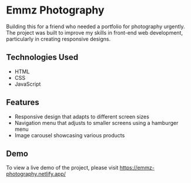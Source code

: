 # Emmz Photography

Building this for a friend who needed a portfolio for photography urgently. The project was built to improve my skills in front-end web development, particularly in creating responsive designs.

## Technologies Used

- HTML
- CSS
- JavaScript 

## Features
- Responsive design that adapts to different screen sizes
- Navigation menu that adjusts to smaller screens using a hamburger menu
- Image carousel showcasing various products

## Demo
To view a live demo of the project, please visit https://emmz-photography.netlify.app/
